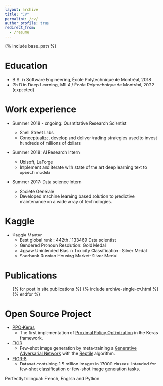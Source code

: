```yaml
---
layout: archive
title: "CV"
permalink: /cv/
author_profile: true
redirect_from:
  - /resume
---
```


{% include base_path %}

Education
======
* B.S. in Software Engineering, École Polytechnique de Montréal, 2018
* Ph.D in Deep Learning, MILA / École Polytechnique de Montréal, 2022 (expected)

Work experience
======
* Summer 2018 - ongoing: Quantitative Research Scientist
  * Shell Street Labs
  * Conceptualize, develop and deliver trading strategies used to invest hundreds of millions of dollars

* Summer 2018: AI Research Intern
  * Ubisoft, LaForge
  * Implement and iterate with state of the art deep learning text to speech models

* Summer 2017: Data science Intern
  * Société Générale
  * Developed machine learning based solution to predictive maintenance on a wide array of technologies.
  
Kaggle
======
* Kaggle Master
  * Best global rank : 442th / 133469 Data scientist
  * Gendered Pronoun Resolution: Gold Medal
  * Jigsaw Unintended Bias in Toxicity Classification : Silver Medal
  * Sberbank Russian Housing Market: Silver Medal

Publications
======
  <ul>{% for post in site.publications %}
    {% include archive-single-cv.html %}
  {% endfor %}</ul>

Open Source Project
======

* [PPO-Keras](https://github.com/LuEE-C/PPO-Keras)
  * The first implementation of [Proximal Policy Optimization](https://arxiv.org/abs/1707.06347) in the Keras framework.
* [FIGR](https://github.com/LuEE-C/FIGR)
  * Few-shot image generation by meta-training a [Generative Adversarial Network](https://arxiv.org/abs/1406.2661) with the [Reptile](https://arxiv.org/abs/1803.02999) algorithm.
* [FIGR-8](https://github.com/marcdemers/FIGR-8)
  * Dataset containing 1.5 million images in 17000 classes. Intended for few-shot classification or few-shot image generation tasks.
  
Perfectly trilingual: French, English and Python

